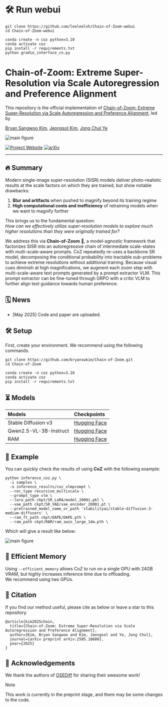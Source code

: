

# 🛠️ Run webui

```
git clone https://github.com/leoleelxh/Chain-of-Zoom-webui
cd Chain-of-Zoom-webui

conda create -n coz python=3.10
conda activate coz
pip install -r requirements.txt
python gradio_interface_cn.py

```



# Chain-of-Zoom: Extreme Super-Resolution via Scale Autoregression and Preference Alignment

This repository is the official implementation of [Chain-of-Zoom: Extreme Super-Resolution via Scale Autoregression and Preference Alignment](https://arxiv.org/abs/2505.18600), led by

[Bryan Sangwoo Kim](https://scholar.google.com/citations?user=ndWU-84AAAAJ&hl=en), [Jeongsol Kim](https://jeongsol.dev/), [Jong Chul Ye](https://bispl.weebly.com/professor.html)

![main figure](assets/teaser.jpg)

[![Project Website](https://img.shields.io/badge/Project-Website-blue)](https://bryanswkim.github.io/chain-of-zoom/)
[![arXiv](https://img.shields.io/badge/arXiv-2505.18600-b31b1b.svg)](https://arxiv.org/abs/2505.18600)

---
## 🔥 Summary

Modern single-image super-resolution (SISR) models deliver photo-realistic results at the scale factors on which they are trained, but show notable drawbacks:

1. **Blur and artifacts** when pushed to magnify beyond its training regime
2. **High computational costs and inefficiency** of retraining models when we want to magnify further

This brings us to the fundamental question: \
_How can we effectively utilize super-resolution models to explore much higher resolutions than they were originally trained for?_

We address this via **Chain-of-Zoom** 🔎, a model-agnostic framework that factorizes SISR into an autoregressive chain of intermediate scale-states with multi-scale-aware prompts.
CoZ repeatedly re-uses a backbone SR model, decomposing the conditional probability into tractable sub-problems to achieve extreme resolutions without additional training.
Because visual cues diminish at high magnifications, we augment each zoom step with multi-scale-aware text prompts generated by a prompt extractor VLM.
This prompt extractor can be fine-tuned through GRPO with a critic VLM to further align text guidance towards human preference.

## 🗓 ️News
- [May 2025] Code and paper are uploaded.

## 🛠️ Setup
First, create your environment. We recommend using the following commands. 

```
git clone https://github.com/bryanswkim/Chain-of-Zoom.git
cd Chain-of-Zoom

conda create -n coz python=3.10
conda activate coz
pip install -r requirements.txt
```

## ⏳ Models

|Models|Checkpoints|
|:---------|:--------|
|Stable Diffusion v3|[Hugging Face](https://huggingface.co/stabilityai/stable-diffusion-3-medium)
|Qwen2.5-VL-3B-Instruct|[Hugging Face](https://huggingface.co/Qwen/Qwen2.5-VL-3B-Instruct)
|RAM|[Hugging Face](https://huggingface.co/spaces/xinyu1205/recognize-anything/blob/main/ram_swin_large_14m.pth)

## 🌄 Example
You can quickly check the results of using **CoZ** with the following example:
```
python inference_coz.py \
  -i samples \
  -o inference_results/coz_vlmprompt \
  --rec_type recursive_multiscale \
  --prompt_type vlm \
  --lora_path ckpt/SR_LoRA/model_20001.pkl \
  --vae_path ckpt/SR_VAE/vae_encoder_20001.pt \
  --pretrained_model_name_or_path 'stabilityai/stable-diffusion-3-medium-diffusers' \
  --ram_ft_path ckpt/DAPE/DAPE.pth \
  --ram_path ckpt/RAM/ram_swin_large_14m.pth \
```
Which will give a result like below:

![main figure](assets/example_result.png)

## 🔬 Efficient Memory
Using ```--efficient_memory``` allows CoZ to run on a single GPU with 24GB VRAM, but highly increases inference time due to offloading. \
We recommend using two GPUs.

## 📝 Citation
If you find our method useful, please cite as below or leave a star to this repository.

```
@article{kim2025chain,
  title={Chain-of-Zoom: Extreme Super-Resolution via Scale Autoregression and Preference Alignment},
  author={Kim, Bryan Sangwoo and Kim, Jeongsol and Ye, Jong Chul},
  journal={arXiv preprint arXiv:2505.18600},
  year={2025}
}
```

## 🤗 Acknowledgements
We thank the authors of [OSEDiff](https://github.com/cswry/OSEDiff) for sharing their awesome work!

> [!note]
> This work is currently in the preprint stage, and there may be some changes to the code.
